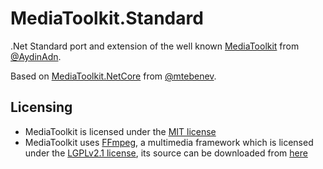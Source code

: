# MediaToolkit.Standard
.Net Standard port and extension of the well known [MediaToolkit](https://github.com/AydinAdn/MediaToolkit) from [@AydinAdn](https://github.com/AydinAdn).

Based on [MediaToolkit.NetCore](https://github.com/mtebenev/MediaToolkit.NetCore/tree/develop/MediaToolkit) from [@mtebenev](https://github.com/mtebenev).




Licensing
---------  
- MediaToolkit is licensed under the [MIT license](https://github.com/AydinAdn/MediaToolkit/blob/master/LICENSE.md)
- MediaToolkit uses [FFmpeg](http://ffmpeg.org), a multimedia framework which is licensed under the [LGPLv2.1 license](http://www.gnu.org/licenses/old-licenses/lgpl-2.1.html), its source can be downloaded from [here](https://github.com/AydinAdn/MediaToolkit/tree/master/FFmpeg%20src)
